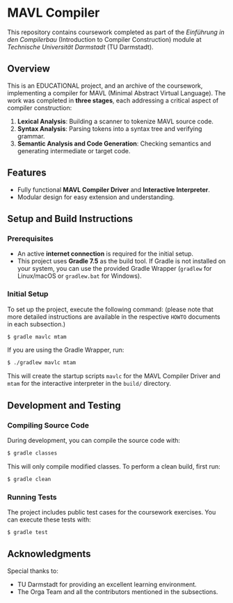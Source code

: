 # MAVL Compiler

This repository contains coursework completed as part of the *Einführung in den Compilerbau* (Introduction to Compiler Construction) module at *Technische Universität Darmstadt* (TU Darmstadt).

## Overview

This is an EDUCATIONAL project, and an archive of the coursework, implementing a compiler for MAVL (Minimal Abstract Virtual Language). The work was completed in **three stages**, each addressing a critical aspect of compiler construction:

1. **Lexical Analysis**: Building a scanner to tokenize MAVL source code.
2. **Syntax Analysis**: Parsing tokens into a syntax tree and verifying grammar.
3. **Semantic Analysis and Code Generation**: Checking semantics and generating intermediate or target code.

## Features
- Fully functional **MAVL Compiler Driver** and **Interactive Interpreter**.
- Modular design for easy extension and understanding.

## Setup and Build Instructions

### Prerequisites
- An active **internet connection** is required for the initial setup.
- This project uses **Gradle 7.5** as the build tool. If Gradle is not installed on your system, you can use the provided Gradle Wrapper (`gradlew` for Linux/macOS or `gradlew.bat` for Windows).

### Initial Setup
To set up the project, execute the following command:
(please note that more detailed instructions are available in the respective `HOWTO` documents in each subsection.)

```bash
$ gradle mavlc mtam
```

If you are using the Gradle Wrapper, run:

```bash
$ ./gradlew mavlc mtam
```

This will create the startup scripts `mavlc` for the MAVL Compiler Driver and `mtam` for the interactive interpreter in the `build/` directory.

## Development and Testing

### Compiling Source Code
During development, you can compile the source code with:

```bash
$ gradle classes
```

This will only compile modified classes. To perform a clean build, first run:

```bash
$ gradle clean
```

### Running Tests
The project includes public test cases for the coursework exercises. You can execute these tests with:

```bash
$ gradle test
```

## Acknowledgments

Special thanks to:
- TU Darmstadt for providing an excellent learning environment.
- The Orga Team and all the contributors mentioned in the subsections.
